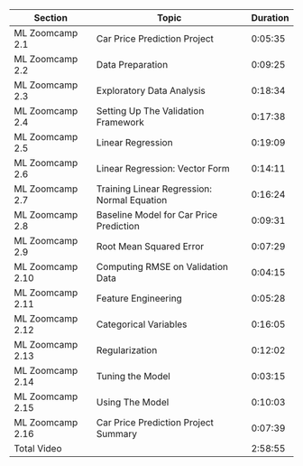 | Section                | Topic                                        | Duration  |
|------------------------|----------------------------------------------|-----------|
| ML Zoomcamp 2.1       | Car Price Prediction Project                 | 0:05:35   |
| ML Zoomcamp 2.2       | Data Preparation                             | 0:09:25   |
| ML Zoomcamp 2.3       | Exploratory Data Analysis                    | 0:18:34   |
| ML Zoomcamp 2.4       | Setting Up The Validation Framework          | 0:17:38   |
| ML Zoomcamp 2.5       | Linear Regression                            | 0:19:09   |
| ML Zoomcamp 2.6       | Linear Regression: Vector Form               | 0:14:11   |
| ML Zoomcamp 2.7       | Training Linear Regression: Normal Equation   | 0:16:24   |
| ML Zoomcamp 2.8       | Baseline Model for Car Price Prediction      | 0:09:31   |
| ML Zoomcamp 2.9       | Root Mean Squared Error                      | 0:07:29   |
| ML Zoomcamp 2.10      | Computing RMSE on Validation Data            | 0:04:15   |
| ML Zoomcamp 2.11      | Feature Engineering                           | 0:05:28   |
| ML Zoomcamp 2.12      | Categorical Variables                         | 0:16:05   |
| ML Zoomcamp 2.13      | Regularization                               | 0:12:02   |
| ML Zoomcamp 2.14      | Tuning the Model                             | 0:03:15   |
| ML Zoomcamp 2.15      | Using The Model                             | 0:10:03   |
| ML Zoomcamp 2.16      | Car Price Prediction Project Summary         | 0:07:39   |
|   Total Video         |                                              |   2:58:55  |
